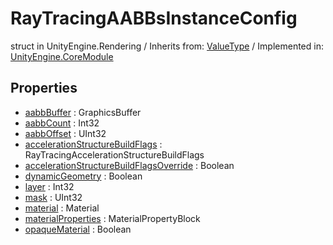 # RayTracingAABBsInstanceConfig
struct in UnityEngine.Rendering
 / Inherits from: <a href="https://docs.unity3d.com/6000.2/Documentation/ScriptReference/ValueType.html">ValueType</a> / Implemented in: <a href="https://docs.unity3d.com/6000.2/Documentation/ScriptReference/UnityEngine.CoreModule.html">UnityEngine.CoreModule</a>

## Properties
- <a href="https://docs.unity3d.com/6000.2/Documentation/ScriptReference/RayTracingAABBsInstanceConfig-aabbBuffer.html">aabbBuffer</a> : GraphicsBuffer
- <a href="https://docs.unity3d.com/6000.2/Documentation/ScriptReference/RayTracingAABBsInstanceConfig-aabbCount.html">aabbCount</a> : Int32
- <a href="https://docs.unity3d.com/6000.2/Documentation/ScriptReference/RayTracingAABBsInstanceConfig-aabbOffset.html">aabbOffset</a> : UInt32
- <a href="https://docs.unity3d.com/6000.2/Documentation/ScriptReference/RayTracingAABBsInstanceConfig-accelerationStructureBuildFlags.html">accelerationStructureBuildFlags</a> : RayTracingAccelerationStructureBuildFlags
- <a href="https://docs.unity3d.com/6000.2/Documentation/ScriptReference/RayTracingAABBsInstanceConfig-accelerationStructureBuildFlagsOverride.html">accelerationStructureBuildFlagsOverride</a> : Boolean
- <a href="https://docs.unity3d.com/6000.2/Documentation/ScriptReference/RayTracingAABBsInstanceConfig-dynamicGeometry.html">dynamicGeometry</a> : Boolean
- <a href="https://docs.unity3d.com/6000.2/Documentation/ScriptReference/RayTracingAABBsInstanceConfig-layer.html">layer</a> : Int32
- <a href="https://docs.unity3d.com/6000.2/Documentation/ScriptReference/RayTracingAABBsInstanceConfig-mask.html">mask</a> : UInt32
- <a href="https://docs.unity3d.com/6000.2/Documentation/ScriptReference/RayTracingAABBsInstanceConfig-material.html">material</a> : Material
- <a href="https://docs.unity3d.com/6000.2/Documentation/ScriptReference/RayTracingAABBsInstanceConfig-materialProperties.html">materialProperties</a> : MaterialPropertyBlock
- <a href="https://docs.unity3d.com/6000.2/Documentation/ScriptReference/RayTracingAABBsInstanceConfig-opaqueMaterial.html">opaqueMaterial</a> : Boolean
